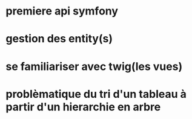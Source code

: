 # premiere api symfony
# gestion des entity(s)
# se familiariser avec twig(les vues)
# problèmatique du tri d'un tableau à partir d'un hierarchie en arbre

